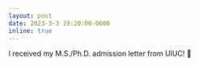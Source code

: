 ```yaml
---
layout: post
date: 2023-3-3 19:20:00-0600
inline: true
---
```


I received my M.S./Ph.D. admission letter from UIUC! 🌽